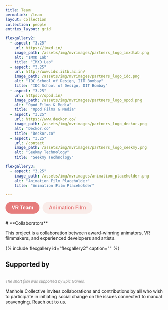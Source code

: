 ```yaml
---
title: Team
permalink: /team
layout: collection
collection: people
entries_layout: grid

flexgallery2:
  - aspect: "3.25"
    url: https://imxd.in/
    image_path: /assets/img/mvrimages/partners_logo_imxdlab.png
    alt: "IMXD Lab"
    title: "IMXD Lab"
  - aspect: "3.25"
    url: http://www.idc.iitb.ac.in/
    image_path: /assets/img/mvrimages/partners_logo_idc.png
    alt: "IDC School of Design, IIT Bombay"
    title: "IDC School of Design, IIT Bombay"
  - aspect: "3.25"
    url: https://opod.in/
    image_path: /assets/img/mvrimages/partners_logo_opod.png
    alt: "Opod Films & Media"
    title: "Opod Films & Media"
  - aspect: "3.25"
    url: https://www.deckor.co/
    image_path: /assets/img/mvrimages/partners_logo_deckor.png
    alt: "Deckor.co"
    title: "Deckor.co"    
  - aspect: "3.25"
    url: /contact
    image_path: /assets/img/mvrimages/partners_logo_seekmy.png
    alt: "Seekmy Technology"
    title: "Seekmy Technology"

flexgallery3:
  - aspect: "3.25"
    image_path: /assets/img/mvrimages/animation_placeholder.png
    alt: "Animation Film Placeholder"
    title: "Animation Film Placeholder"

---
```

<div class="tab-buttons">
  <button id="vr-team" class="tab-button active">VR Team</button>
  <button id="animation-film" class="tab-button">Animation Film</button>
</div>

<div id="content-vr-team" class="tab-content active">
  # **Collaborators**

  This project is a collaboration between award-winning animators, VR filmmakers, and experienced developers and artists.

  {% include flexgallery id="flexgallery2" caption="" %}

  ## **Supported by**
  <div style="width:100%; max-width:200px; margin-top: 0px">
    <a href="https://www.unrealengine.com/" target="_blank">
      <img src="{{ site.url }}{{ site.baseurl }}/assets/img/mvrimages/unreal.png" alt="">
    </a>
  </div> 
  <br>
  <small style="color:grey"><i>The short film was supported by Epic Games.</i></small><br>

  Manhole Collective invites collaborations and contributions by all who wish to participate in initiating social change on the issues connected to manual scavenging. [Reach out to us.](/contact)
</div>

<div id="content-animation-film" class="tab-content">
  # **Animation Film**

  The animation film explores a deeply engaging narrative that highlights critical social issues. Stay tuned for more updates about our animation efforts.

  {% include flexgallery id="flexgallery3" caption="" %}
</div>

<style>
/* Add the same CSS from earlier */
.tab-buttons {
  display: flex;
  gap: 10px;
  margin-bottom: 20px;
}

.tab-button {
  padding: 10px 20px;
  border: none;
  border-radius: 20px;
  font-size: 16px;
  cursor: pointer;
  background-color: #f9ece9;
  color: #e67c7c;
  font-weight: bold;
  transition: all 0.3s ease;
}

.tab-button.active {
  background-color: #e67c7c;
  color: white;
}

.tab-button:hover {
  background-color: #e67c7c;
  color: white;
}

.tab-content {
  display: none;
}

.tab-content.active {
  display: block;
}

hr {
  height: 1px;
  border-width: 0;
  color: #fcd5ce;
  background-color: #fcd5ce;
}
</style>

<script>
document.addEventListener("DOMContentLoaded", function () {
  const buttons = document.querySelectorAll('.tab-button');
  const contents = document.querySelectorAll('.tab-content');

  buttons.forEach(button => {
    button.addEventListener('click', () => {
      buttons.forEach(btn => btn.classList.remove('active'));
      contents.forEach(content => content.classList.remove('active'));

      button.classList.add('active');
      document.getElementById(`content-${button.id}`).classList.add('active');
    });
  });
});
</script>

